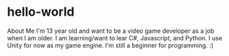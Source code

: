 # hello-world

About Me
I'm 13 year old and want to be a video game developer as a job when I am older. I am learning/want to lear C#, Javascript, and Python. I use Unity for now as my game engine. I'm still a beginner for programming. :)
